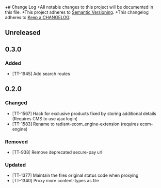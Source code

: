 +# Change Log
+All notable changes to this project will be documented in this file.
+This project adheres to [Semantic Versioning](http://semver.org/).
+This changelog adheres to [Keep a
CHANGELOG](http://keepachangelog.com/).

## Unreleased

## 0.3.0

### Added
- [TT-1945] Add search routes

## 0.2.0

### Changed
- [TT-1567] Hack for exclusive products fixed by storing additional details
  (Requires CMS to use ajax login)
- [TT-1583] Rename to radiant-ecom_engine-extension
  (requires ecom-engine)

### Removed
- [TT-938] Remove deprecated secure-pay url

### Updated
- [TT-1377] Maintain the files original status code when proxying
- [TT-1340] Proxy more content-types as file

